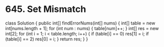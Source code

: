 # 645. Set Mismatch

class Solution { public int\[\] findErrorNums\(int\[\] nums\) { int\[\] table = new int\[nums.length + 1\]; for \(int num : nums\) { table\[num\]++; } int\[\] res = new int\[2\]; for \(int i = 1; i &lt; table.length; i++\) { if \(table\[i\] == 0\) res\[1\] = i; if \(table\[i\] == 2\) res\[0\] = i; } return res; } }

